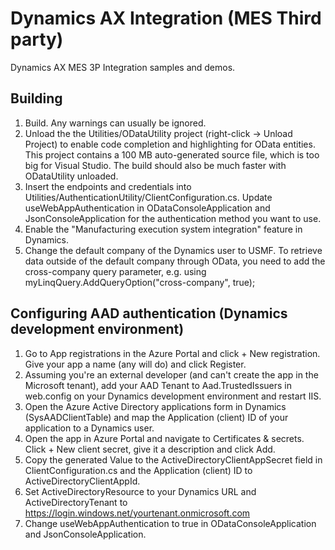# Dynamics AX Integration (MES Third party)
Dynamics AX MES 3P Integration samples and demos.

## Building
1. Build. Any warnings can usually be ignored.
2. Unload the the Utilities/ODataUtility project (right-click -> Unload Project) to enable code completion and highlighting for OData entities.
This project contains a 100 MB auto-generated source file, which is too big for Visual Studio. The build should also be much faster with ODataUtility unloaded.
3. Insert the endpoints and credentials into Utilities/AuthenticationUtility/ClientConfiguration.cs. Update useWebAppAuthentication in ODataConsoleApplication and JsonConsoleApplication for the authentication method you want to use.
4. Enable the "Manufacturing execution system integration" feature in Dynamics.
5. Change the default company of the Dynamics user to USMF. To retrieve data outside of the default company through OData, you need to add the cross-company query parameter, e.g. using myLinqQuery.AddQueryOption("cross-company", true);

## Configuring AAD authentication (Dynamics development environment)
1. Go to App registrations in the Azure Portal and click + New registration. Give your app a name (any will do) and click Register.
2. Assuming you're an external developer (and can't create the app in the Microsoft tenant), add your AAD Tenant to Aad.TrustedIssuers in web.config on your Dynamics development environment and restart IIS.
3. Open the Azure Active Directory applications form in Dynamics (SysAADClientTable) and map the Application (client) ID of your application to a Dynamics user.
4. Open the app in Azure Portal and navigate to Certificates & secrets. Click + New client secret, give it a description and click Add.
5. Copy the generated Value to the ActiveDirectoryClientAppSecret field in ClientConfiguration.cs and the Application (client) ID to ActiveDirectoryClientAppId.
6. Set ActiveDirectoryResource to your Dynamics URL and ActiveDirectoryTenant to https://login.windows.net/yourtenant.onmicrosoft.com
7. Change useWebAppAuthentication to true in ODataConsoleApplication and JsonConsoleApplication.
